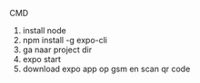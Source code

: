 CMD
1) install node
2) npm install -g expo-cli
3) ga naar project dir 
4) expo start
5) download expo app op gsm en scan qr code 
